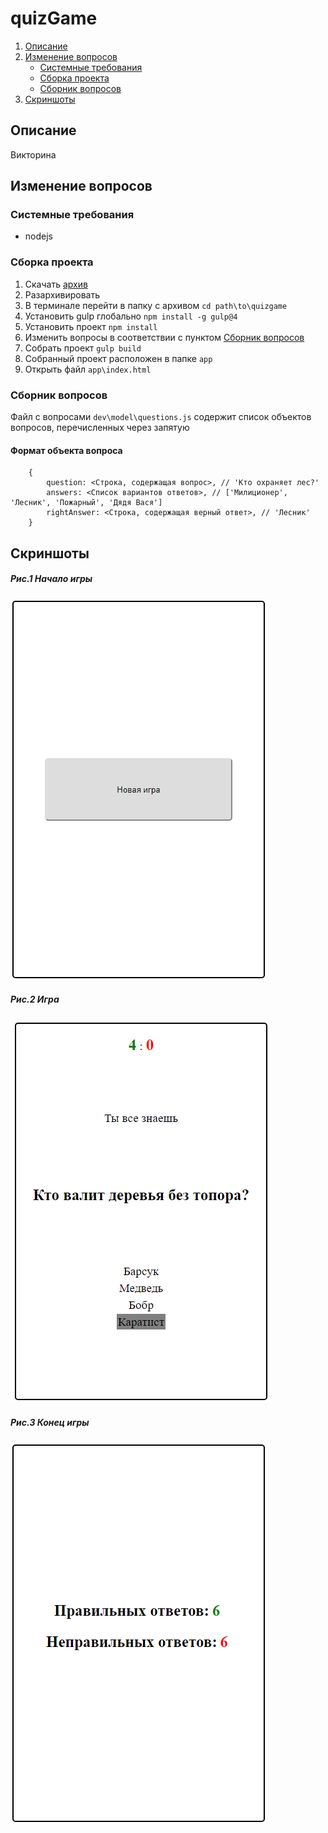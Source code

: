 # quizGame

1. [Описание](#Описание)
2. [Изменение вопросов](#Изменение-вопросов)
    - [Системные требования](#Системные-требования)
    - [Сборка проекта](#Сборка-проекта)
    - [Сборник вопросов](#Сборник-вопросов)
3. [Скриншоты](#Скриншоты)

## <a name="Описание">Описание</a>

Викторина

## <a name="Изменение-вопросов">Изменение вопросов</a>

### <a name="Системные-требования">Системные требования</a>

- nodejs

### <a name="Сборка-проекта">Сборка проекта</a>

1. Скачать [архив](distr/quizgame.zip)
2. Разархивировать
3. В терминале перейти в папку с архивом `cd path\to\quizgame`
4. Установить gulp глобально `npm install -g gulp@4`
5. Установить проект `npm install`
6. Изменить вопросы в соответствии с пунктом [Сборник вопросов](#Сборник-вопросов)
7. Собрать проект `gulp build`
8. Собранный проект расположен в папке `app`
9. Открыть файл `app\index.html`

### <a name="Сборник-вопросов">Сборник вопросов</a>

Файл с вопросами `dev\model\questions.js` содержит список объектов вопросов, перечисленных через запятую

#### Формат объекта вопроса

```no-highlight
    {
        question: <Cтрока, содержащая вопрос>, // 'Кто охраняет лес?'
        answers: <Список вариантов ответов>, // ['Милиционер', 'Лесник', 'Пожарный', 'Дядя Вася']
        rightAnswer: <Cтрока, содержащая верный ответ>, // 'Лесник'
    }
```

## <a name="Скриншоты">Скриншоты</a>

##### Рис.1 Начало игры

![Начало игры](screenshots/startgame.png "Начало игры")

##### Рис.2 Игра

![Игра](screenshots/game.png "Игра")

##### Рис.3 Конец игры

![Конец игры](screenshots/endgame.png "Конец игры")
